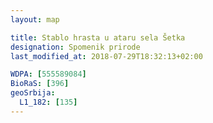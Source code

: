 ```yaml
---
layout: map

title: Stablo hrasta u ataru sela Šetka
designation: Spomenik prirode
last_modified_at: 2018-07-29T18:32:13+02:00

WDPA: [555589084]
BioRaS: [396]
geoSrbija:
  L1_182: [135]
---
```


